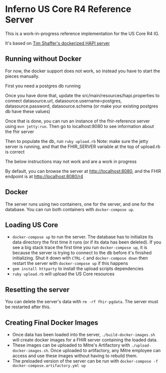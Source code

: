 # Inferno US Core R4 Reference Server

This is a work-in-progress reference implementation for the US Core R4 IG.

It's based on [Tim Shaffer's dockerized HAPI
server](https://gitlab.mitre.org/tshaffer/mitre-fhir-server)



## Running without Docker
For now, the docker support does not work, so instead you have to start the pieces manually.

First you need a postgres db running

Once you have done that, update the src/main/resources/hapi.properties to connect datasource.url, datasource.username=postgres, datasource.password, datasource.schema (or make your existing postgres db have these values)

Once that is done, you can run an instance of the fhir-reference server using `mvn jetty:run`.  Then go to localhost:8080 to see information about the fhir server

Then to populate the db, run `ruby upload.rb` Note: make sure the jetty server is running, and that the FHIR_SERVER variable at the top of upload.rb is correct

The below instructions may not work and are a work in progress





By default, you can browse the server at
[http://localhost:8080](http://localhost:8080), and the FHIR endpoint is at
[http://localhost:8080/r4](http://localhost:8080/r4)

## Docker

The server runs using two containers, one for the server, and one for the
database. You can run both containers with `docker-compose up`.

## Loading US Core

- `docker-compose up` to run the server. The database has to initialize its data
  directory the first time it runs (or if its data has been deleted). If you see
  a big stack trace the first time you run `docker-compose up`, it is because
  the server is trying to connect to the db before it's finished initializing.
  Shut it down with `CTRL-C` and `docker-compose down` then restart the server
  with `docker-compose up` if this happens
- `gem install httparty` to install the upload scripts dependencies
- `ruby upload.rb` will upload the US Core resources

## Resetting the server

You can delete the server's data with `rm -rf fhir-pgdata`. The server must be
restarted after this.

## Creating Final Docker Images

- Once data has been loaded into the server, `./build-docker-images.sh` will
  create docker images for a FHIR server containing the loaded data.
- These images can be uploaded to Mitre's Artifactory with
  `./upload-docker-images.sh`. Once uploaded to artifactory, any Mitre employee
  can access and use these images without having to rebuild them.
- The preloaded version of the server can be run with `docker-compose -f
  docker-compose.artifactory.yml up`
